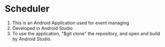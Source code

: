# Scheduler
1. This is an Android Application used for event managing
2. Developed in Android Studio
3. To use the application, "$git clone" the repository, and open and build by Android Studio.
